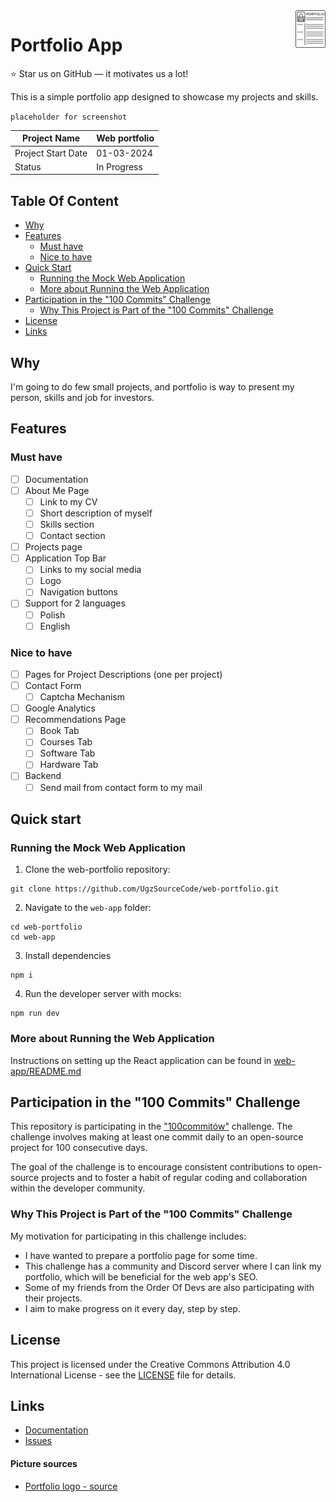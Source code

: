 <img src="assets/portfolio-2903909_640.png" alt="web-portfolio logo" title="portfolio-logo" align="right" height="60" />

# Portfolio App
⭐ Star us on GitHub — it motivates us a lot!

This is a simple portfolio app designed to showcase my projects and skills.

`placeholder for screenshot`

| Project Name                                 | Web portfolio |
|----------------------------------------------|---------------|
| Project Start Date                           | 01-03-2024    |
| Status                                       | In Progress   |

## Table Of Content
- [Why](#why)
- [Features](#features)
  - [Must have](#must-have)
  - [Nice to have](#nice-to-have)
- [Quick Start](#quick-start)
  - [Running the Mock Web Application](#running-the-mock-web-application)
  - [More about Running the Web Application](#more-about-running-the-web-application)
- [Participation in the "100 Commits" Challenge](#participation-in-the-100-commits-challenge)
  - [Why This Project is Part of the "100 Commits" Challenge](#why-this-project-is-part-of-the-100-commits-challenge)
- [License](#license)
- [Links](#links)

## Why
I'm going to do few small projects, and portfolio is way to present my person, skills and job for investors.

## Features
### Must have
- [ ] Documentation
- [ ] About Me Page
  - [ ] Link to my CV
  - [ ] Short description of myself
  - [ ] Skills section
  - [ ] Contact section
- [ ] Projects page
- [ ] Application Top Bar
  - [ ] Links to my social media
  - [ ] Logo
  - [ ] Navigation buttons
- [ ] Support for 2 languages
  - [ ] Polish
  - [ ] English
### Nice to have
- [ ] Pages for Project Descriptions (one per project)
- [ ] Contact Form
  - [ ] Captcha Mechanism
- [ ] Google Analytics
- [ ] Recommendations Page
  - [ ] Book Tab
  - [ ] Courses Tab
  - [ ] Software Tab
  - [ ] Hardware Tab
- [ ] Backend
  - [ ] Send mail from contact form to my mail

## Quick start
### Running the Mock Web Application

1. Clone the web-portfolio repository:
```
git clone https://github.com/UgzSourceCode/web-portfolio.git
```
2. Navigate to the `web-app` folder:
```
cd web-portfolio
cd web-app
```
3. Install dependencies
```
npm i
```
4. Run the developer server with mocks:
```
npm run dev
```

### More about Running the Web Application
Instructions on setting up the React application can be found in [web-app/README.md](web-app/README.md)

## Participation in the "100 Commits" Challenge
This repository is participating in the ["100commitów"](https://100commitow.pl/) challenge. The challenge involves making at least one commit daily to an open-source project for 100 consecutive days.

The goal of the challenge is to encourage consistent contributions to open-source projects and to foster a habit of regular coding and collaboration within the developer community.

### Why This Project is Part of the "100 Commits" Challenge
My motivation for participating in this challenge includes:
- I have wanted to prepare a portfolio page for some time.
- This challenge has a community and Discord server where I can link my portfolio, which will be beneficial for the web app's SEO.
- Some of my friends from the Order Of Devs are also participating with their projects.
- I aim to make progress on it every day, step by step.

## License

This project is licensed under the Creative Commons Attribution 4.0 International License - see the [LICENSE](LICENSE) file for details.


## Links
- [Documentation](docs/README.md)
- [Issues](https://github.com/UgzSourceCode/web-portfolio/issues)

#### Picture sources
- [Portfolio logo - source](https://pixabay.com/pl/vectors/portfolio-cv-biznes-stanowisko-2903909/)
